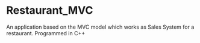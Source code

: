 # Restaurant_MVC
An application based on the MVC model which works as Sales System for a restaurant. Programmed in C++ 
